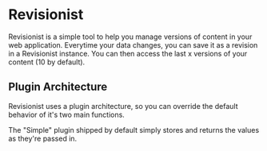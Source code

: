 # Revisionist

Revisionist is a simple tool to help you manage versions of content in your web application.
Everytime your data changes, you can save it as a revision in a Revisionist instance.
You can then access the last x versions of your content (10 by default).

## Plugin Architecture

Revisionist uses a plugin architecture, so you can override the default behavior of it's two main functions.

The "Simple" plugin shipped by default simply stores and returns the values as they're passed in.
